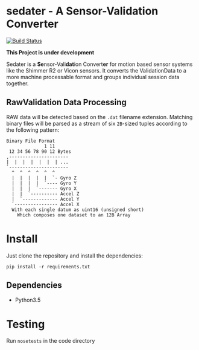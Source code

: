 # sedater - A Sensor-Validation Converter
[![Build Status](https://travis-ci.org/nce/sedater.svg?branch=dev)](https://travis-ci.org/nce/sedater)

**This Project is under development**

Sedater is a **Se**nsor-Vali**dat**ion Convert**er** for motion based sensor 
systems like the Shimmer R2 or Vicon sensors. It converts the ValidationData to 
a more machine processable format and groups individual session data together.

## RawValidation Data Processing

RAW data will be detected based on the `.dat` filename extension.
Matching binary files will be parsed as a stream of six `2B`-sized tuples 
according to the following pattern:

	Binary File Format
	              1 11
	 12 34 56 78 90 12 Bytes
	,----------------------
	|  |  |  |  |  |  | ...
	`----------------------
	  ^  ^  ^  ^  ^  ^
	  |  |  |  |  |  `- Gyro Z
	  |  |  |  |  `---- Gyro Y
	  |  |  |  `------- Gyro X
	  |  |  `---------- Accel Z
	  |  `------------- Accel Y
	  `---------------- Accel X
	  With each single datum as uint16 (unsigned short)
		Which composes one dataset to an 12B Array

# Install
Just clone the repository and install the dependencies:
```
pip install -r requirements.txt
```

## Dependencies
- Python3.5

# Testing
Run `nosetests` in the code directory
